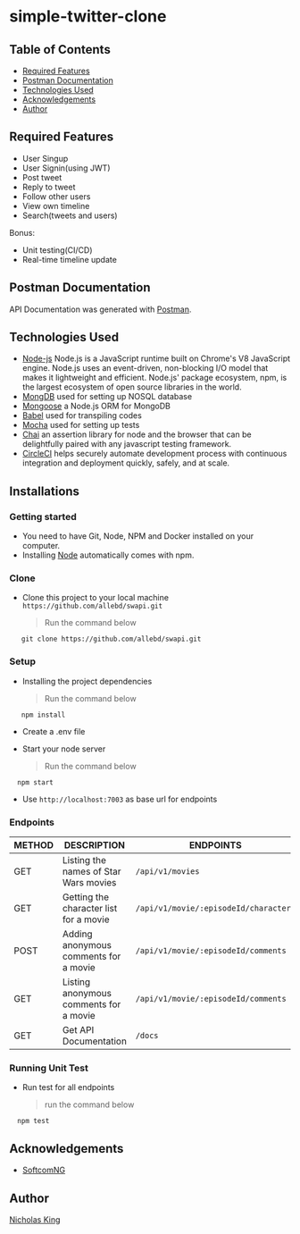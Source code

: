 # simple-twitter-clone

## Table of Contents

* [Required Features](#required-features)
* [Postman Documentation](#postman-documentation)
* [Technologies Used](#technologies-used)
* [Acknowledgements](#acknowledgements)
* [Author](#author)

## Required Features

* User Singup
* User Signin(using JWT)
* Post tweet
* Reply to tweet
* Follow other users
* View own timeline
* Search(tweets and users)

Bonus:
* Unit testing(CI/CD)
* Real-time timeline update

## Postman Documentation

API Documentation was generated with [Postman](https://web.postman.co/collections/6586447-9847e4da-222e-4389-b2d2-49200628fdd1?version=latest&workspace=f7a65b8e-f637-4008-831e-98d3ba2a1d06).

## Technologies Used

* [Node-js](https://nodejs.org/en/) Node.js is a JavaScript runtime built on Chrome's V8 JavaScript engine. Node.js uses an event-driven, non-blocking I/O model that makes it lightweight and efficient. Node.js' package ecosystem, npm, is the largest ecosystem of open source libraries in the world.
* [MongDB](https://www.mongodb.com/) used for setting up NOSQL database
* [Mongoose](https://mongoosejs.com/docs/) a Node.js ORM for MongoDB
* [Babel](https://babeljs.io/) used for transpiling codes
* [Mocha](https://mochajs.org/) used for setting up tests
* [Chai](https://www.chaijs.com/) an assertion library for node and the browser that can be delightfully paired with any javascript testing framework.
* [CircleCI](https://circleci.com/) helps securely automate development process with continuous integration and deployment quickly, safely, and at scale.

## Installations

### Getting started

* You need to have Git, Node, NPM and Docker installed on your computer.
* Installing [Node](node) automatically comes with npm.

### Clone

* Clone this project to your local machine `https://github.com/allebd/swapi.git`
  > Run the command below

```shell
   git clone https://github.com/allebd/swapi.git
```

### Setup

* Installing the project dependencies
  > Run the command below

```shell
   npm install
```

* Create a .env file

* Start your node server
  > Run the command below

```shell
  npm start
```

* Use `http://localhost:7003` as base url for endpoints

### Endpoints

| METHOD | DESCRIPTION                             | ENDPOINTS
| ------ | --------------------------------------- | -------------------------
| GET    | Listing the names of Star Wars movies   | `/api/v1/movies`
| GET    | Getting the character list for a movie  | `/api/v1/movie/:episodeId/characters`
| POST   | Adding anonymous comments for a movie   | `/api/v1/movie/:episodeId/comments`
| GET    | Listing anonymous comments for a movie  | `/api/v1/movie/:episodeId/comments`
| GET    | Get API Documentation                   | `/docs`

### Running Unit Test

* Run test for all endpoints
  > run the command below
  
```shell
  npm test
```

## Acknowledgements

* [SoftcomNG](https://softcom.ng/)

## Author

[Nicholas King](https://github.com/Kingdroid1)
